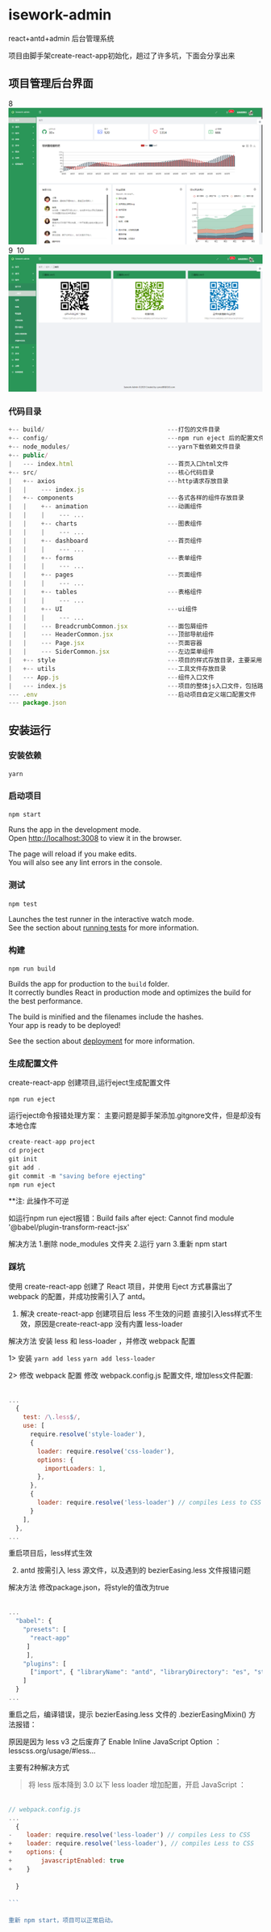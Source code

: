 
# isework-admin
react+antd+admin 后台管理系统

项目由脚手架create-react-app初始化，趟过了许多坑，下面会分享出来


## 项目管理后台界面
8
![首页](https://github.com/cywcd/isework-admin/blob/master/preview/index.png)
9
​
10
![组件](https://github.com/cywcd/isework-admin/blob/master/preview/components.png)


### 代码目录
```js
+-- build/                                  ---打包的文件目录
+-- config/                                 ---npm run eject 后的配置文件目录
+-- node_modules/                           ---yarn下载依赖文件目录
+-- public/
|   --- index.html							---首页入口html文件
+-- src/                                    ---核心代码目录
|   +-- axios                               ---http请求存放目录
|   |    --- index.js
|   +-- components                          ---各式各样的组件存放目录
|   |    +-- animation                      ---动画组件
|   |    |    --- ...
|   |    +-- charts                         ---图表组件
|   |    |    --- ...
|   |    +-- dashboard                      ---首页组件
|   |    |    --- ...
|   |    +-- forms                          ---表单组件
|   |    |    --- ...
|   |    +-- pages                          ---页面组件
|   |    |    --- ...
|   |    +-- tables                         ---表格组件
|   |    |    --- ...
|   |    +-- UI                             ---ui组件
|   |    |    --- ...
|   |    --- BreadcrumbCommon.jsx           ---面包屑组件
|   |    --- HeaderCommon.jsx               ---顶部导航组件
|   |    --- Page.jsx                       ---页面容器
|   |    --- SiderCommon.jsx                ---左边菜单组件
|   +-- style                               ---项目的样式存放目录，主要采用less编写
|   +-- utils                               ---工具文件存放目录
|   --- App.js                              ---组件入口文件
|   --- index.js                            ---项目的整体js入口文件，包括路由配置等
--- .env                                    ---启动项目自定义端口配置文件
--- package.json
```

## 安装运行

### 安装依赖

`yarn`

### 启动项目

`npm start`

Runs the app in the development mode.<br>
Open [http://localhost:3008](http://localhost:3008) to view it in the browser.

The page will reload if you make edits.<br>
You will also see any lint errors in the console.

### 测试

`npm test`

Launches the test runner in the interactive watch mode.<br>
See the section about [running tests](https://facebook.github.io/create-react-app/docs/running-tests) for more information.

### 构建

`npm run build`

Builds the app for production to the `build` folder.<br>
It correctly bundles React in production mode and optimizes the build for the best performance.

The build is minified and the filenames include the hashes.<br>
Your app is ready to be deployed!

See the section about [deployment](https://facebook.github.io/create-react-app/docs/deployment) for more information.

### 生成配置文件
create-react-app 创建项目,运行eject生成配置文件

`npm run eject`

运行eject命令报错处理方案：
主要问题是脚手架添加.gitgnore文件，但是却没有本地仓库

```js
create-react-app project
cd project
git init
git add .
git commit -m "saving before ejecting"
npm run eject
```

**注: 此操作不可逆

如运行npm run eject报错：Build fails after eject: Cannot find module '@babel/plugin-transform-react-jsx' 

解决方法
1.删除 node_modules 文件夹
2.运行 yarn
3.重新 npm start

### 踩坑

使用 create-react-app 创建了 React 项目，并使用 Eject 方式暴露出了 webpack 的配置，并成功按需引入了 antd。

1. 解决 create-react-app 创建项目后 less 不生效的问题
直接引入less样式不生效，原因是create-react-app 没有内置 less-loader

解决方法
安装 less 和 less-loader ，并修改 webpack 配置

1> 安装
`yarn add less`
`yarn add less-loader`

2> 修改 webpack 配置
修改 webpack.config.js 配置文件, 增加less文件配置:

```js

...
  {
    test: /\.less$/,
    use: [
      require.resolve('style-loader'),
      {
        loader: require.resolve('css-loader'),
        options: {
          importLoaders: 1,
        },
      },
      {
        loader: require.resolve('less-loader') // compiles Less to CSS
      }
    ],
  },
...

```
重启项目后，less样式生效

2. antd 按需引入 less 源文件，以及遇到的 bezierEasing.less 文件报错问题

解决方法
修改package.json，将style的值改为true

```js

...
  "babel": {
    "presets": [
      "react-app"
     ]
     ],
    "plugins": [
      ["import", { "libraryName": "antd", "libraryDirectory": "es", "style": true }]
    ]
  }
...


```

重启之后，编译错误，提示 bezierEasing.less 文件的 .bezierEasingMixin() 方法报错：

原因是因为 less v3 之后废弃了 Enable Inline JavaScript Option ：lesscss.org/usage/#less…

主要有2种解决方式

>将 less 版本降到 3.0 以下
>less loader 增加配置，开启 JavaScript ：

````js

// webpack.config.js
...
  {
-    loader: require.resolve('less-loader') // compiles Less to CSS
+    loader: require.resolve('less-loader'), // compiles Less to CSS
+    options: {
+        javascriptEnabled: true
+    }
    
  }

```

重新 npm start，项目可以正常启动。


